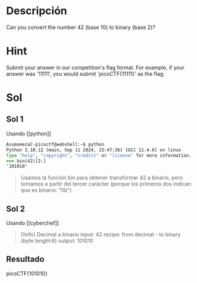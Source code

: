 # Descripción
Can you convert the number 42 (base 10) to binary (base 2)?

# Hint
Submit your answer in our competition's flag format. For example, if your answer was '11111', you would submit 'picoCTF{11111}' as the flag.

# Sol
## Sol 1
Usando [[python]]
```cmd
AsumomezaC-picoctf@webshell:~$ python
Python 3.10.12 (main, Sep 11 2024, 15:47:36) [GCC 11.4.0] on linux
Type "help", "copyright", "credits" or "license" for more information.
>>> bin(42)[2:]
'101010'
```

>Usamos la función bin para obtener transformar 42 a binario, pero tomamos a partir del tercer carácter (porque los primeros dos indican que es binario: "0b") 

## Sol 2
Usando [[cyberchef]]

> [!info] Decimal a binario
> input: 42
> recipe: from decimal - to binary (byte lenght:6)
> output: 101010
## Resultado
picoCTF{101010}

